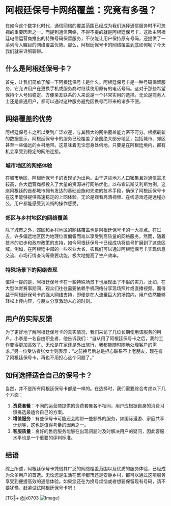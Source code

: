 # 阿根廷保号卡网络覆盖：究竟有多强？

在如今这个数字化时代，通信网络的覆盖范围已经成为我们选择通信服务时不可忽视的重要因素之一。而提到通信网络，不得不提的就是阿根廷保号卡。这款由阿根廷电信运营商推出的特殊号码保留服务，不仅能让用户保持原有号码，还提供了一系列令人瞩目的网络覆盖优势。那么，阿根廷保号卡的网络覆盖到底如何呢？今天我们就来详细聊聊。

## 什么是阿根廷保号卡？

首先，让我们简单了解一下阿根廷保号卡是什么。阿根廷保号卡是一种号码保留服务，它允许用户在更换手机或服务商时继续使用原有的电话号码。这对于那些希望保持个人号码稳定、方便亲友联系的人来说是一个非常实用的选择。无论是商务人士还是普通用户，都可以通过这种服务避免因换号而带来的诸多不便。

## 网络覆盖的优势

阿根廷保号卡之所以受到广泛欢迎，与其强大的网络覆盖能力密不可分。根据最新的数据显示，阿根廷保号卡的服务已经覆盖了全国绝大部分地区，包括城市、郊区甚至一些偏远的乡村地带。这意味着无论您身处何地，只要是在阿根廷境内，都有机会享受到稳定的网络连接。

### 城市地区的网络体验

在城市地区，阿根廷保号卡的表现尤为出色。由于这些地方人口密集且对通信需求较高，各大运营商都投入了大量的资源进行网络优化。以布宜诺斯艾利斯为例，这座阿根廷的首都城市拥有发达的基础设施和先进的技术手段，确保了阿根廷保号卡在这里能够提供高速稳定的上网体验。无论是观看高清视频、在线游戏还是远程办公，用户都能感受到流畅的操作感受。

### 郊区与乡村地区的网络覆盖

除了城市之外，郊区和乡村地区的网络覆盖也是阿根廷保号卡的一大亮点。在过去，许多偏远地区因为地理位置偏僻而难以享受到高质量的网络服务。然而，随着技术的进步和政府政策的支持，如今阿根廷保号卡已经成功将信号扩展到了这些区域。例如，在阿根廷中部的一些农业大省，农民们可以通过阿根廷保号卡实现信息交流、市场行情查询等重要功能，极大地提高了生产效率。

### 特殊场景下的网络表现

值得一提的是，阿根廷保号卡在一些特殊场景下也展现出了不俗的实力。比如，在大型体育赛事期间，观众们往往需要依赖手机网络分享现场照片或直播视频。而得益于阿根廷保号卡的强大网络支持，即便是在人流量巨大的场馆内，用户依然能够轻松上传内容，与朋友分享激动人心的时刻。

## 用户的实际反馈

为了更好地了解阿根廷保号卡的真实情况，我们采访了几位长期使用该服务的用户。小李是一名自由职业者，他告诉我们：“自从用了阿根廷保号卡之后，我的工作变得更加高效了。无论是在家还是外出旅行，我都能随时随地处理客户的需求。”另一位受访者张女士则表示：“之前换号后总是担心联系不上老朋友，现在有了阿根廷保号卡，再也不用担心这个问题了。”

## 如何选择适合自己的保号卡？

当然，并不是所有阿根廷保号卡都是一样的。在选择时，我们需要综合考虑以下几个方面：

1. **资费套餐**：不同的运营商提供的资费套餐各不相同，用户应根据自身的消费习惯挑选最适合自己的方案。
2. **增值服务**：有些保号卡可能还会附带一些额外的服务，如国际漫游、家庭共享计划等，这也是值得考量的因素之一。
3. **客服质量**：良好的售后服务能够在出现问题时及时解决用户的疑问，因此客服水平也是一个重要的评判标准。

## 结语

综上所述，阿根廷保号卡凭借其广泛的网络覆盖范围以及优质的服务体验，已经成为众多用户的首选。无论您是生活在繁华都市还是安静乡村，都可以通过这项服务享受到便捷高效的通信体验。如果您还在为换号烦恼或者想要保留现有号码，请不要犹豫，赶紧试试阿根廷保号卡吧！

[TG💪+ @jx0703 ![Image](https://github.com/user-attachments/assets/dbca1d08-cadb-493c-b0ec-ad6f7a83f270)]